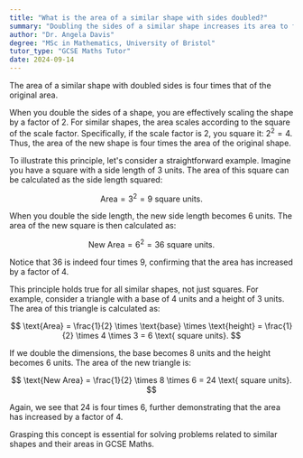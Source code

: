```yaml
---
title: "What is the area of a similar shape with sides doubled?"
summary: "Doubling the sides of a similar shape increases its area to four times the original area, highlighting the relationship between linear dimensions and area in geometric figures."
author: "Dr. Angela Davis"
degree: "MSc in Mathematics, University of Bristol"
tutor_type: "GCSE Maths Tutor"
date: 2024-09-14
---
```


The area of a similar shape with doubled sides is four times that of the original area.

When you double the sides of a shape, you are effectively scaling the shape by a factor of $2$. For similar shapes, the area scales according to the square of the scale factor. Specifically, if the scale factor is $2$, you square it: $2^2 = 4$. Thus, the area of the new shape is four times the area of the original shape.

To illustrate this principle, let's consider a straightforward example. Imagine you have a square with a side length of $3$ units. The area of this square can be calculated as the side length squared:

$$
\text{Area} = 3^2 = 9 \text{ square units}.
$$

When you double the side length, the new side length becomes $6$ units. The area of the new square is then calculated as:

$$
\text{New Area} = 6^2 = 36 \text{ square units}.
$$

Notice that $36$ is indeed four times $9$, confirming that the area has increased by a factor of $4$.

This principle holds true for all similar shapes, not just squares. For example, consider a triangle with a base of $4$ units and a height of $3$ units. The area of this triangle is calculated as:

$$
\text{Area} = \frac{1}{2} \times \text{base} \times \text{height} = \frac{1}{2} \times 4 \times 3 = 6 \text{ square units}.
$$

If we double the dimensions, the base becomes $8$ units and the height becomes $6$ units. The area of the new triangle is:

$$
\text{New Area} = \frac{1}{2} \times 8 \times 6 = 24 \text{ square units}.
$$

Again, we see that $24$ is four times $6$, further demonstrating that the area has increased by a factor of $4$.

Grasping this concept is essential for solving problems related to similar shapes and their areas in GCSE Maths.
    